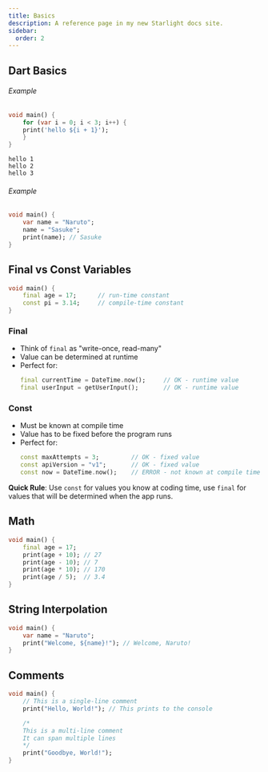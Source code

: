 ```yaml
---
title: Basics
description: A reference page in my new Starlight docs site.
sidebar:
  order: 2
---
```


## Dart Basics

###### Example

```dart
void main() {
    for (var i = 0; i < 3; i++) {
    print('hello ${i + 1}');
    }
}
```

```
hello 1
hello 2
hello 3
```

###### Example

```dart
void main() {
    var name = "Naruto";
    name = "Sasuke";
    print(name); // Sasuke
}
```

## Final vs Const Variables

```dart
void main() {
    final age = 17;      // run-time constant
    const pi = 3.14;     // compile-time constant
}
```

### Final

- Think of `final` as "write-once, read-many"
- Value can be determined at runtime
- Perfect for:
  ```dart
  final currentTime = DateTime.now();     // OK - runtime value
  final userInput = getUserInput();       // OK - runtime value
  ```

### Const

- Must be known at compile time
- Value has to be fixed before the program runs
- Perfect for:
  ```dart
  const maxAttempts = 3;         // OK - fixed value
  const apiVersion = "v1";       // OK - fixed value
  const now = DateTime.now();    // ERROR - not known at compile time
  ```

**Quick Rule**: Use `const` for values you know at coding time, use `final` for values that will be determined when the app runs.

## Math

```dart
void main() {
    final age = 17;
    print(age + 10); // 27
    print(age - 10); // 7
    print(age * 10); // 170
    print(age / 5);  // 3.4
}
```

## String Interpolation

```dart
void main() {
    var name = "Naruto";
    print("Welcome, ${name}!"); // Welcome, Naruto!
}
```

## Comments

```dart
void main() {
    // This is a single-line comment
    print("Hello, World!"); // This prints to the console

    /*
    This is a multi-line comment
    It can span multiple lines
    */
    print("Goodbye, World!");
}
```
